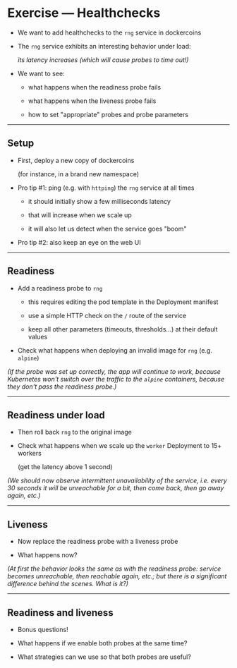 # Exercise — Healthchecks

- We want to add healthchecks to the `rng` service in dockercoins

- The `rng` service exhibits an interesting behavior under load:

  *its latency increases (which will cause probes to time out!)*

- We want to see:

  - what happens when the readiness probe fails

  - what happens when the liveness probe fails

  - how to set "appropriate" probes and probe parameters

---

## Setup

- First, deploy a new copy of dockercoins

  (for instance, in a brand new namespace)

- Pro tip #1: ping (e.g. with `httping`) the `rng` service at all times

  - it should initially show a few milliseconds latency

  - that will increase when we scale up

  - it will also let us detect when the service goes "boom"

- Pro tip #2: also keep an eye on the web UI

---

## Readiness

- Add a readiness probe to `rng`

  - this requires editing the pod template in the Deployment manifest

  - use a simple HTTP check on the `/` route of the service

  - keep all other parameters (timeouts, thresholds...) at their default values

- Check what happens when deploying an invalid image for `rng` (e.g. `alpine`)

*(If the probe was set up correctly, the app will continue to work,
because Kubernetes won't switch over the traffic to the `alpine` containers,
because they don't pass the readiness probe.)*

---

## Readiness under load

- Then roll back `rng` to the original image

- Check what happens when we scale up the `worker` Deployment to 15+ workers

  (get the latency above 1 second)

*(We should now observe intermittent unavailability of the service, i.e. every
30 seconds it will be unreachable for a bit, then come back, then go away again, etc.)*

---

## Liveness

- Now replace the readiness probe with a liveness probe

- What happens now?

*(At first the behavior looks the same as with the readiness probe:
service becomes unreachable, then reachable again, etc.; but there is
a significant difference behind the scenes. What is it?)*

---

## Readiness and liveness

- Bonus questions!

- What happens if we enable both probes at the same time?

- What strategies can we use so that both probes are useful?
